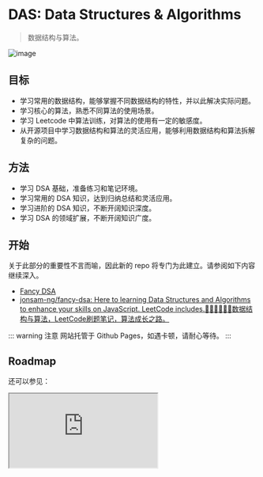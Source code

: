 # DAS: Data Structures & Algorithms

> 数据结构与算法。

![image](https://cdn.staticaly.com/gh/jonsam-ng/image-hosting@master/2022/image.2bfuvnqxdqtc.webp)

## 目标

- 学习常用的数据结构，能够掌握不同数据结构的特性，并以此解决实际问题。
- 学习核心的算法，熟悉不同算法的使用场景。
- 学习 Leetcode 中算法训练，对算法的使用有一定的敏感度。
- 从开源项目中学习数据结构和算法的灵活应用，能够利用数据结构和算法拆解复杂的问题。

## 方法

- 学习 DSA 基础，准备练习和笔记环境。
- 学习常用的 DSA 知识，达到归纳总结和灵活应用。
- 学习进阶的 DSA 知识，不断开阔知识深度。
- 学习 DSA 的领域扩展，不断开阔知识广度。

## 开始

关于此部分的重要性不言而喻，因此新的 repo 将专门为此建立。请参阅如下内容继续深入。

- [Fancy DSA](https://dsa.jonsam.site/)
- [jonsam-ng/fancy-dsa: Here to learning Data Structures and Algorithms to enhance your skills on JavaScript. LeetCode includes.🧑‍💻👩‍💻👨‍💻数据结构与算法，LeetCode刷题笔记，算法成长之路。](https://github.com/jonsam-ng/fancy-dsa)

::: warning 注意
网站托管于 Github Pages，如遇卡顿，请耐心等待。
:::

## Roadmap

<XMindViewer src='/mind/数据结构与算法.xmind' />

还可以参见：

<IFrame src="https://coggle.it/diagram/W5E5tqYlrXvFJPsq/t/master-the-interview-click-here-for-course-link/c25f98c73a03f5b1107cd0e2f4bce29c9d78e31655e55cb0b785d56f0036c9d1"/>

如果无法查看，请参考：

![image](https://cdn.staticaly.com/gh/jonsam-ng/image-hosting@master/2022/image.2me0bwg3gl40.webp)

## 继续

本话题将秉持总结和扩展之目标，并对 [Fancy DSA](https://dsa.jonsam.site/) 的内容进行归纳总结和扩展。

## 资源

相关书籍：

- [算法(第4版) | 氧气空间](https://ox.jonsam.site/book/0df928/)
- [Java常用算法手册 | 氧气空间](https://ox.jonsam.site/book/4fb523/)
- [算法精解:C语言描述 | 氧气空间](https://ox.jonsam.site/book/5d42a0/)
- [大话数据结构 | 氧气空间](https://ox.jonsam.site/book/a92694/)
- [数据结构与算法分析:Java语言描述 | 氧气空间](https://ox.jonsam.site/book/0eafbe/)

## 参考

可视化：

- [数据结构和算法动态可视化 (Chinese) - VisuAlgo](https://visualgo.net/zh)
- [Data Structure Visualization](https://www.cs.usfca.edu/~galles/visualization/Algorithms.html)
- [Algorithm Visualizer](https://algorithm-visualizer.org/)
- [Sorting Algorithms Animations | Toptal®](https://www.toptal.com/developers/sorting-algorithms)

综合：

- [dunwu/algorithm-tutorial: 算法和数据结构教程](https://github.com/dunwu/algorithm-tutorial)
- [Programiz 数据结构和算法教程](https://miz.apachecn.org/#/docs/dsal/README)
- [Seanforfun/Algorithm-and-Leetcode](https://github.com/Seanforfun/Algorithm-and-Leetcode)
